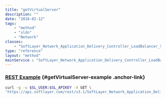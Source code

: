 ```yaml
---
title: "getVirtualServer"
description: ""
date: "2018-02-12"
tags:
    - "method"
    - "sldn"
    - "Network"
classes:
    - "SoftLayer_Network_Application_Delivery_Controller_LoadBalancer_Service_Group"
type: "reference"
layout: "method"
mainService : "SoftLayer_Network_Application_Delivery_Controller_LoadBalancer_Service_Group"
---
```


### [REST Example](#getVirtualServer-example) <a href="/article/rest/"><i class="fas fa-question"></i></a> {#getVirtualServer-example .anchor-link} 
```bash
curl -g -u $SL_USER:$SL_APIKEY -X GET \
'https://api.softlayer.com/rest/v3.1/SoftLayer_Network_Application_Delivery_Controller_LoadBalancer_Service_Group/{SoftLayer_Network_Application_Delivery_Controller_LoadBalancer_Service_GroupID}/getVirtualServer'
```
